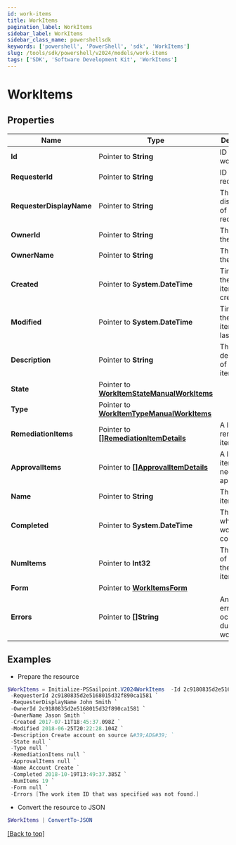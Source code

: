```yaml
---
id: work-items
title: WorkItems
pagination_label: WorkItems
sidebar_label: WorkItems
sidebar_class_name: powershellsdk
keywords: ['powershell', 'PowerShell', 'sdk', 'WorkItems'] 
slug: /tools/sdk/powershell/v2024/models/work-items
tags: ['SDK', 'Software Development Kit', 'WorkItems']
---
```



# WorkItems

## Properties

Name | Type | Description | Notes
------------ | ------------- | ------------- | -------------
**Id** |  Pointer to **String** | ID of the work item | [optional] 
**RequesterId** |  Pointer to **String** | ID of the requester | [optional] 
**RequesterDisplayName** |  Pointer to **String** | The displayname of the requester | [optional] 
**OwnerId** |  Pointer to **String** | The ID of the owner | [optional] 
**OwnerName** |  Pointer to **String** | The name of the owner | [optional] 
**Created** |  Pointer to **System.DateTime** | Time when the work item was created | [optional] 
**Modified** |  Pointer to **System.DateTime** | Time when the work item was last updated | [optional] 
**Description** |  Pointer to **String** | The description of the work item | [optional] 
**State** |  Pointer to [**WorkItemStateManualWorkItems**](work-item-state-manual-work-items) |  | [optional] 
**Type** |  Pointer to [**WorkItemTypeManualWorkItems**](work-item-type-manual-work-items) |  | [optional] 
**RemediationItems** |  Pointer to [**[]RemediationItemDetails**](remediation-item-details) | A list of remediation items | [optional] 
**ApprovalItems** |  Pointer to [**[]ApprovalItemDetails**](approval-item-details) | A list of items that need to be approved | [optional] 
**Name** |  Pointer to **String** | The work item name | [optional] 
**Completed** |  Pointer to **System.DateTime** | The time at which the work item completed | [optional] 
**NumItems** |  Pointer to **Int32** | The number of items in the work item | [optional] 
**Form** |  Pointer to [**WorkItemsForm**](work-items-form) |  | [optional] 
**Errors** |  Pointer to **[]String** | An array of errors that ocurred during the work item | [optional] 

## Examples

- Prepare the resource
```powershell
$WorkItems = Initialize-PSSailpoint.V2024WorkItems  -Id 2c9180835d2e5168015d32f890ca1581 `
 -RequesterId 2c9180835d2e5168015d32f890ca1581 `
 -RequesterDisplayName John Smith `
 -OwnerId 2c9180835d2e5168015d32f890ca1581 `
 -OwnerName Jason Smith `
 -Created 2017-07-11T18:45:37.098Z `
 -Modified 2018-06-25T20:22:28.104Z `
 -Description Create account on source &#39;AD&#39; `
 -State null `
 -Type null `
 -RemediationItems null `
 -ApprovalItems null `
 -Name Account Create `
 -Completed 2018-10-19T13:49:37.385Z `
 -NumItems 19 `
 -Form null `
 -Errors [The work item ID that was specified was not found.]
```

- Convert the resource to JSON
```powershell
$WorkItems | ConvertTo-JSON
```


[[Back to top]](#) 

